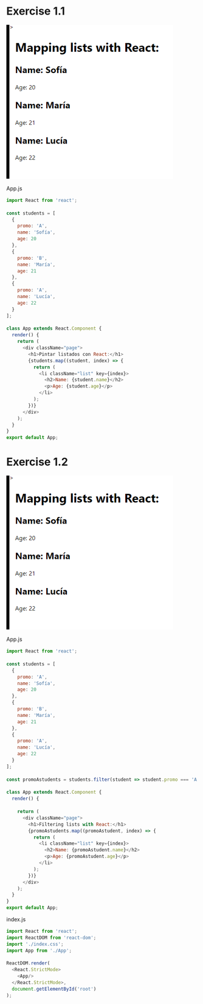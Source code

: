 # Exercise 1.1

![](https://github.com/cvcastano/ejercicios-de-adalab/blob/master/module%203/module-3-lesson-03-components-in-react/module-3-lesson-03-ex-01/src/list.png)

App.js

```javaScript
import React from 'react';

const students = [
  {
    promo: 'A',
    name: 'Sofía',
    age: 20
  },
  {
    promo: 'B',
    name: 'María',
    age: 21
  },
  {
    promo: 'A',
    name: 'Lucía',
    age: 22
  }
];

class App extends React.Component {
  render() {
    return (
      <div className="page">
        <h1>Pintar listados con React:</h1>
        {students.map((student, index) => {
          return (
            <li className="list" key={index}>
              <h2>Name: {student.name}</h2>
              <p>Age: {student.age}</p>
            </li>
          );
        })}
      </div>
    );
  }
}
export default App;
```

# Exercise 1.2
![](https://github.com/cvcastano/ejercicios-de-adalab/blob/master/module%203/module-3-lesson-03-components-in-react/module-3-lesson-03-ex-01/src/list2.png)

App.js

```javaScript
import React from 'react';

const students = [
  {
    promo: 'A',
    name: 'Sofía',
    age: 20
  },
  {
    promo: 'B',
    name: 'María',
    age: 21
  },
  {
    promo: 'A',
    name: 'Lucía',
    age: 22
  }
];

const promoAstudents = students.filter(student => student.promo === 'A');

class App extends React.Component {
  render() {

    return (
      <div className="page">
        <h1>Filtering lists with React:</h1>
        {promoAstudents.map((promoAstudent, index) => {
          return (
            <li className="list" key={index}>
              <h2>Name: {promoAstudent.name}</h2>
              <p>Age: {promoAstudent.age}</p>
            </li>
          );
        })}
      </div>
    );
  }
}
export default App;
```

index.js

```javaScript
import React from 'react';
import ReactDOM from 'react-dom';
import './index.css';
import App from './App';

ReactDOM.render(
  <React.StrictMode>
    <App/>
  </React.StrictMode>,
  document.getElementById('root')
);
```
